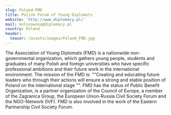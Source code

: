 ```yaml
---
slug: Poland-FMD
title: Polish Forum of Young Diplomats
website: 'http://www.diplomacy.pl/'
mail: kolszowska@diplomacy.pl
country: Poland
header:
  teaser: /assets/images/Poland_FMD.jpg
---
```

The Association of Young Diplomats (FMD) is a nationwide non-governmental organization, which gathers young people, students and graduates of many Polish and foreign universities who have specific professional ambitions and their future work in the international environment.
The mission of the FMD is: ""Creating and educating future leaders who through their actions
will ensure a strong and stable position of Poland on the international stage "".
FMD has the status of Public Benefit Organization, is a partner organization of the Council of Europe, a member of the Zagranica Group, the European Union-Russia Civil Society Forum and the NGO-Network (IVF). FMD is also involved in the work of the Eastern Partnership Civil Society Forum.
